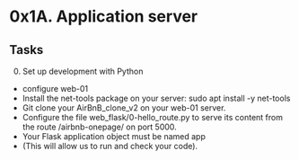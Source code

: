 # 0x1A. Application server

## Tasks
0. Set up development with Python
* configure web-01
* Install the net-tools package on your server: sudo apt install -y net-tools
* Git clone your AirBnB_clone_v2 on your web-01 server.
* Configure the file web_flask/0-hello_route.py to serve
its content from the route /airbnb-onepage/ on port 5000.
* Your Flask application object must be named app
* (This will allow us to run and check your code).
